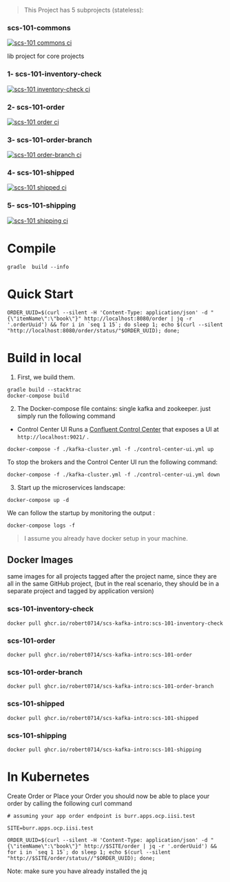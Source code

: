 
> This Project has 5 subprojects (stateless):

### scs-101-commons
[![scs-101 commons ci](https://github.com/robert0714/scs-kafka-intro/actions/workflows/scs101commons.yml/badge.svg?branch=main)](https://github.com/robert0714/scs-kafka-intro/actions/workflows/scs101commons.yml)

lib project for core projects

### 1- scs-101-inventory-check

[![scs-101 inventory-check ci](https://github.com/robert0714/scs-kafka-intro/actions/workflows/scs101inventorycheck.yml/badge.svg?branch=main)](https://github.com/robert0714/scs-kafka-intro/actions/workflows/scs101inventorycheck.yml)


### 2- scs-101-order

[![scs-101 order ci](https://github.com/robert0714/scs-kafka-intro/actions/workflows/scs101order.yml/badge.svg?branch=main)](https://github.com/robert0714/scs-kafka-intro/actions/workflows/scs101order.yml)

### 3- scs-101-order-branch

[![scs-101 order-branch ci](https://github.com/robert0714/scs-kafka-intro/actions/workflows/scs101orderbranch.yml/badge.svg?branch=main)](https://github.com/robert0714/scs-kafka-intro/actions/workflows/scs101orderbranch.yml)

### 4- scs-101-shipped

[![scs-101 shipped ci](https://github.com/robert0714/scs-kafka-intro/actions/workflows/scs101shipped.yml/badge.svg?branch=main)](https://github.com/robert0714/scs-kafka-intro/actions/workflows/scs101shipped.yml)

### 5- scs-101-shipping

[![scs-101 shipping ci](https://github.com/robert0714/scs-kafka-intro/actions/workflows/scs101shipping.yml/badge.svg?branch=main)](https://github.com/robert0714/scs-kafka-intro/actions/workflows/scs101shipping.yml)

# Compile
```shell
gradle  build --info
```
# Quick Start

```shell
ORDER_UUID=$(curl --silent -H 'Content-Type: application/json' -d "{\"itemName\":\"book\"}" http://localhost:8080/order | jq -r '.orderUuid') && for i in `seq 1 15`; do sleep 1; echo $(curl --silent "http://localhost:8080/order/status/"$ORDER_UUID); done;
```
# Build in local
1. First, we build them.
```shell
gradle build --stacktrac
docker-compose build
```
2. The Docker-compose file contains: single kafka and zookeeper. just simply run the following command

 
- Control Center UI
Runs a [Confluent Control Center](https://docs.confluent.io/platform/current/control-center/index.html) that exposes a UI at `http://localhost:9021/` .

```shell
docker-compose -f ./kafka-cluster.yml -f ./control-center-ui.yml up
```
To stop the brokers and the Control Center UI run the following command:
```shell
docker-compose -f ./kafka-cluster.yml -f ./control-center-ui.yml down
```

3. Start up the microservices landscape:

```shell
docker-compose up -d
```
We can follow the startup by monitoring the output :
```shell
docker-compose logs -f
```
> I assume you already have docker setup in your machine.


## Docker Images

same images for all projects tagged after the project name, since they are all in the same GitHub project, (but in the real scenario, they should be in a separate project and tagged by application version)
### scs-101-inventory-check
```shell
docker pull ghcr.io/robert0714/scs-kafka-intro:scs-101-inventory-check
```
### scs-101-order
```shell
docker pull ghcr.io/robert0714/scs-kafka-intro:scs-101-order
```
### scs-101-order-branch
```shell
docker pull ghcr.io/robert0714/scs-kafka-intro:scs-101-order-branch
```
### scs-101-shipped
```shell
docker pull ghcr.io/robert0714/scs-kafka-intro:scs-101-shipped
```
### scs-101-shipping
```shell
docker pull ghcr.io/robert0714/scs-kafka-intro:scs-101-shipping
```

# In Kubernetes
Create Order or Place your Order
you should now be able to place your order by calling the following curl command

```shll
# assuming your app order endpoint is burr.apps.ocp.iisi.test

SITE=burr.apps.ocp.iisi.test

ORDER_UUID=$(curl --silent -H 'Content-Type: application/json' -d "{\"itemName\":\"book\"}" http://$SITE/order | jq -r '.orderUuid') && for i in `seq 1 15`; do sleep 1; echo $(curl --silent "http://$SITE/order/status//"$ORDER_UUID); done;
```
Note: make sure you have already installed the jq